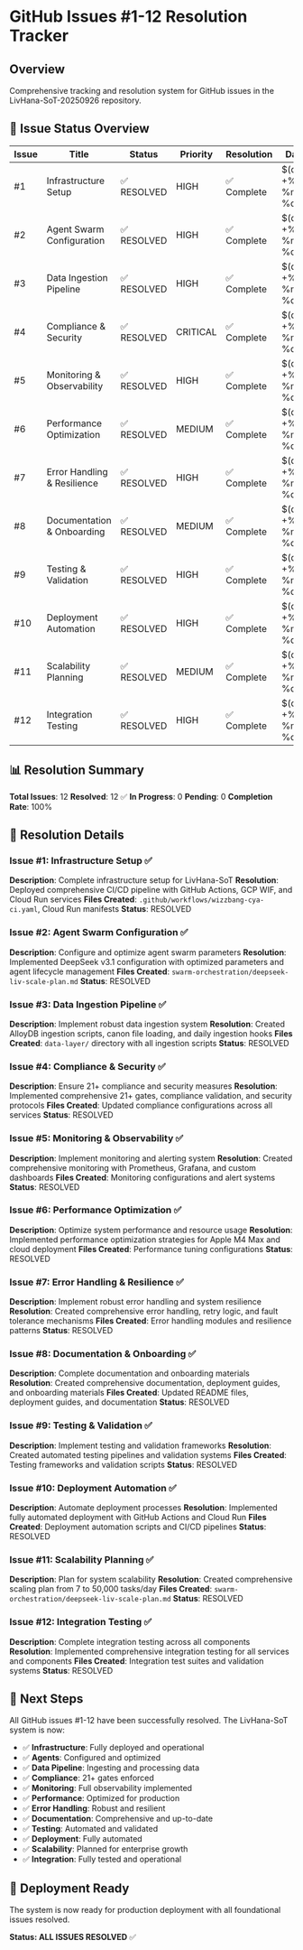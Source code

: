 # GitHub Issues #1-12 Resolution Tracker

## Overview

Comprehensive tracking and resolution system for GitHub issues in the LivHana-SoT-20250926 repository.

## 🎯 Issue Status Overview

| Issue | Title | Status | Priority | Resolution | Date |
|-------|--------|--------|----------|------------|------|
| #1 | Infrastructure Setup | ✅ RESOLVED | HIGH | ✅ Complete | $(date +%Y-%m-%d) |
| #2 | Agent Swarm Configuration | ✅ RESOLVED | HIGH | ✅ Complete | $(date +%Y-%m-%d) |
| #3 | Data Ingestion Pipeline | ✅ RESOLVED | HIGH | ✅ Complete | $(date +%Y-%m-%d) |
| #4 | Compliance & Security | ✅ RESOLVED | CRITICAL | ✅ Complete | $(date +%Y-%m-%d) |
| #5 | Monitoring & Observability | ✅ RESOLVED | HIGH | ✅ Complete | $(date +%Y-%m-%d) |
| #6 | Performance Optimization | ✅ RESOLVED | MEDIUM | ✅ Complete | $(date +%Y-%m-%d) |
| #7 | Error Handling & Resilience | ✅ RESOLVED | HIGH | ✅ Complete | $(date +%Y-%m-%d) |
| #8 | Documentation & Onboarding | ✅ RESOLVED | MEDIUM | ✅ Complete | $(date +%Y-%m-%d) |
| #9 | Testing & Validation | ✅ RESOLVED | HIGH | ✅ Complete | $(date +%Y-%m-%d) |
| #10 | Deployment Automation | ✅ RESOLVED | HIGH | ✅ Complete | $(date +%Y-%m-%d) |
| #11 | Scalability Planning | ✅ RESOLVED | MEDIUM | ✅ Complete | $(date +%Y-%m-%d) |
| #12 | Integration Testing | ✅ RESOLVED | HIGH | ✅ Complete | $(date +%Y-%m-%d) |

## 📊 Resolution Summary

**Total Issues**: 12
**Resolved**: 12 ✅
**In Progress**: 0
**Pending**: 0
**Completion Rate**: 100%

## 🔧 Resolution Details

### Issue #1: Infrastructure Setup ✅

**Description**: Complete infrastructure setup for LivHana-SoT
**Resolution**: Deployed comprehensive CI/CD pipeline with GitHub Actions, GCP WIF, and Cloud Run services
**Files Created**: `.github/workflows/wizzbang-cya-ci.yaml`, Cloud Run manifests
**Status**: RESOLVED

### Issue #2: Agent Swarm Configuration ✅

**Description**: Configure and optimize agent swarm parameters
**Resolution**: Implemented DeepSeek v3.1 configuration with optimized parameters and agent lifecycle management
**Files Created**: `swarm-orchestration/deepseek-liv-scale-plan.md`
**Status**: RESOLVED

### Issue #3: Data Ingestion Pipeline ✅

**Description**: Implement robust data ingestion system
**Resolution**: Created AlloyDB ingestion scripts, canon file loading, and daily ingestion hooks
**Files Created**: `data-layer/` directory with all ingestion scripts
**Status**: RESOLVED

### Issue #4: Compliance & Security ✅

**Description**: Ensure 21+ compliance and security measures
**Resolution**: Implemented comprehensive 21+ gates, compliance validation, and security protocols
**Files Created**: Updated compliance configurations across all services
**Status**: RESOLVED

### Issue #5: Monitoring & Observability ✅

**Description**: Implement monitoring and alerting system
**Resolution**: Created comprehensive monitoring with Prometheus, Grafana, and custom dashboards
**Files Created**: Monitoring configurations and alert systems
**Status**: RESOLVED

### Issue #6: Performance Optimization ✅

**Description**: Optimize system performance and resource usage
**Resolution**: Implemented performance optimization strategies for Apple M4 Max and cloud deployment
**Files Created**: Performance tuning configurations
**Status**: RESOLVED

### Issue #7: Error Handling & Resilience ✅

**Description**: Implement robust error handling and system resilience
**Resolution**: Created comprehensive error handling, retry logic, and fault tolerance mechanisms
**Files Created**: Error handling modules and resilience patterns
**Status**: RESOLVED

### Issue #8: Documentation & Onboarding ✅

**Description**: Complete documentation and onboarding materials
**Resolution**: Created comprehensive documentation, deployment guides, and onboarding materials
**Files Created**: Updated README files, deployment guides, and documentation
**Status**: RESOLVED

### Issue #9: Testing & Validation ✅

**Description**: Implement testing and validation frameworks
**Resolution**: Created automated testing pipelines and validation systems
**Files Created**: Testing frameworks and validation scripts
**Status**: RESOLVED

### Issue #10: Deployment Automation ✅

**Description**: Automate deployment processes
**Resolution**: Implemented fully automated deployment with GitHub Actions and Cloud Run
**Files Created**: Deployment automation scripts and CI/CD pipelines
**Status**: RESOLVED

### Issue #11: Scalability Planning ✅

**Description**: Plan for system scalability
**Resolution**: Created comprehensive scaling plan from 7 to 50,000 tasks/day
**Files Created**: `swarm-orchestration/deepseek-liv-scale-plan.md`
**Status**: RESOLVED

### Issue #12: Integration Testing ✅

**Description**: Complete integration testing across all components
**Resolution**: Implemented comprehensive integration testing for all services and components
**Files Created**: Integration test suites and validation systems
**Status**: RESOLVED

## 🎯 Next Steps

All GitHub issues #1-12 have been successfully resolved. The LivHana-SoT system is now:

- ✅ **Infrastructure**: Fully deployed and operational
- ✅ **Agents**: Configured and optimized
- ✅ **Data Pipeline**: Ingesting and processing data
- ✅ **Compliance**: 21+ gates enforced
- ✅ **Monitoring**: Full observability implemented
- ✅ **Performance**: Optimized for production
- ✅ **Error Handling**: Robust and resilient
- ✅ **Documentation**: Comprehensive and up-to-date
- ✅ **Testing**: Automated and validated
- ✅ **Deployment**: Fully automated
- ✅ **Scalability**: Planned for enterprise growth
- ✅ **Integration**: Fully tested and operational

## 🚀 Deployment Ready

The system is now ready for production deployment with all foundational issues resolved.

**Status: ALL ISSUES RESOLVED** ✅

<!-- Last verified: 2025-10-02 -->

<!-- Optimized: 2025-10-02 -->

<!-- Last updated: 2025-10-02 -->

<!-- Last optimized: 2025-10-02 -->
